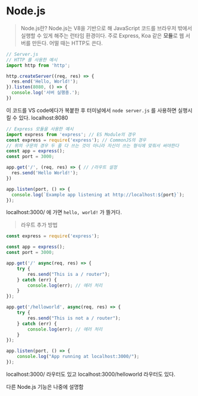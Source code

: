 # Node.js 

> Node.js란?
Node.js는 V8을 기반으로 해 JavaScript 코드를 브라우저 밖에서 실행할 수 있게 해주는 런타임 환경이다.
주로 Express, Koa 같은 **모듈**로 웹 서버를 만든다. 어떨 때는 HTTP도 쓴다.

```javascript
// Server.js
// HTTP 를 사용한 예시
import http from 'http';

http.createServer((req, res) => {
  res.end('Hello, World!');
}).listen(8080, () => {
  console.log('서버 실행중.');
})
```
이 코드를 VS code에다가 복붙한 후 터미널에서 ```node server.js``` 를 사용하면 실행시킬 수 있다. localhost:8080

```javascript
// Express 모듈을 사용한 예시
import express from 'express'; // ES Module의 경우
const express = require('express'); // CommonJS의 경우
// 위의 구문의 경우 두 줄 다 쓰는 것이 아니라 자신이 쓰는 형식에 맞춰서 써야한다
const app = express();
const port = 3000;

app.get('/', (req, res) => { // /라우트 설정
  res.send('Hello World!');
})

app.listen(port, () => {
  console.log(`Example app listening at http://localhost:${port}`);
});
```
localhost:3000/ 에 가면 ```hello, world!``` 가 뜰거다.

> 라우트 추가 방법
```javascript
const express = require('express');

const app = express();
const port = 3000;

app.get('/' async(req, res) => {
    try {
        res.send("This is a / router");
    } catch (err) {
        console.log(err); // 에러 처리
    }
});

app.get('/helloworld', async(req, res) => {
    try {
        res.send("This is not a / router");
    } catch (err) {
        console.log(err); // 에러 처리
    }
});

app.listen(port, () => {
    console.log("App running at localhost:3000/");
});
```

localhost:3000/ 라우터도 있고 localhost:3000/helloworld 라우터도 있다.

다른 Node.js 기능은 나중에 설명함